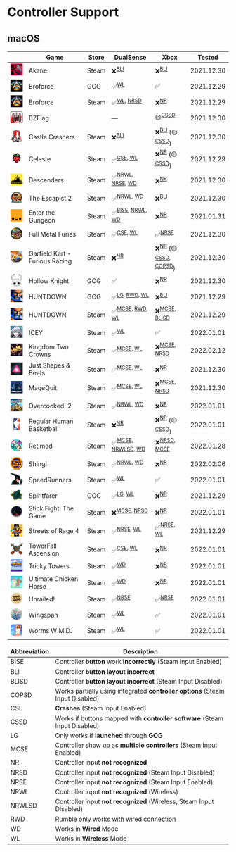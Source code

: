 # Controller Support

## macOS

|                                                                                                                  | Game                           | Store | DualSense                                                | Xbox                                                                 | Tested     |
| ---------------------------------------------------------------------------------------------------------------- | ------------------------------ | ----- | -------------------------------------------------------- | -------------------------------------------------------------------- | ---------- |
| <img src="Pictures/Akane.png" alt="Akane" style="zoom:25%;" />                                                   | Akane                          | Steam | ❌<sup>[BLI](#bli)</sup>                                 | ❌<sup>[BLI](#bli)</sup>                                             | 2021.12.30 |
| <img src="Pictures/Broforce.png" alt="Broforce" style="zoom:25%;" />                                             | Broforce                       | GOG   | ✅<sup>[WL](#wl)</sup>                                   | ✅                                                                   | 2021.12.29 |
| <img src="Pictures/Broforce.png" alt="Broforce" style="zoom:25%;" />                                             | Broforce                       | Steam | ✅<sup>[WL](#wl), [NRSD](#nrsd)</sup>                    | ❌<sup>[NR](#nr)</sup>                                               | 2021.12.29 |
| <img src="Pictures/BZFlag.png" alt="BZFlag" style="zoom:25%;" />                                                 | BZFlag                         |       | —                                                        | 🟡<sup>[CSSD](#cssd)</sup>                                           | 2021.12.30 |
| <img src="Pictures/Castle Crashers.png" alt="Castle Crashers" style="zoom:25%;" />                               | Castle Crashers                | Steam | ❌<sup>[BLI](#bli)</sup>                                 | ❌<sup>[BLI](#bli)</sup> (🟡<sup>[CSSD](#cssd)</sup>)                | 2021.12.30 |
| <img src="Pictures/Celeste.png" alt="Celeste" style="zoom:25%;" />                                               | Celeste                        | Steam | ✅<sup>[CSE](#cse), [WL](#WL)</sup>                      | ❌<sup>[NR](#nr)</sup> (🟡<sup>[CSSD](#cssd)</sup>)                  | 2021.12.29 |
| <img src="Pictures/Descenders.png" alt="Descenders" style="zoom:25%;" />                                         | Descenders                     | Steam | ✅<sup>[NRWL](#nrwl), [NRSE](#nrse), [WD](#wd)</sup>     | ❌<sup>[NR](#nr)</sup>                                               | 2021.12.30 |
| <img src="Pictures/The Escapist 2.png" alt="The Escapist 2" style="zoom:25%;" />                                 | The Escapist 2                 | Steam | ✅<sup>[NRWL](#nrwl), [WD](#wd)</sup>                    | ❌<sup>[BLI](#bli)</sup>                                             | 2021.12.30 |
| <img src="Pictures/Enter the Gungeon.png" alt="Enter the Gungeon" style="zoom:25%;" />                           | Enter the Gungeon              | Steam | ✅<sup>[BISE](#bise), [NRWL](#nrwl), [WD](#wd)</sup>     | ❌<sup>[NR](#nr)</sup>                                               | 2021.01.31 |
| <img src="Pictures/Full Metal Furies.png" alt="Full Metal Furies" style="zoom:25%;" />                           | Full Metal Furies              | Steam | ✅<sup>[CSE](#cse), [WL](#wl)</sup>                      | ✅<sup>[NRSE](#nrse)</sup>                                           | 2021.12.30 |
| <img src="Pictures/Garfield Kart - Furious Racing.png" alt="Garfield Kart - Furious Racing" style="zoom:25%;" /> | Garfield Kart - Furious Racing | Steam | ❌<sup>[NR](#nr)</sup>                                   | ❌<sup>[NR](#nr)</sup> (🟡<sup>[CSSD](#cssd), [COPSD](#copsd)</sup>) | 2021.12.30 |
| <img src="Pictures/Hollow Knight.png" alt="Hollow Knight" style="zoom:25%;" />                                   | Hollow Knight                  | GOG   | ✅                                                       | ❌<sup>[NR](#nr)</sup>                                               | 2021.12.30 |
| <img src="Pictures/HUNTDOWN.png" alt="HUNTDOWN" style="zoom:25%;" />                                             | HUNTDOWN                       | GOG   | ✅<sup>[LG](#lg), [RWD](#rwd), [WL](#wl)</sup>           | ❌<sup>[BLI](#bli)</sup>                                             | 2021.12.29 |
| <img src="Pictures/HUNTDOWN.png" alt="HUNTDOWN" style="zoom:25%;" />                                             | HUNTDOWN                       | Steam | ✅<sup>[MCSE](#mcse), [RWD](#rwd), [WL](#wl)</sup>       | ❌<sup>[MCSE](#mcse), [BLISD](#blisd)</sup>                          | 2021.12.29 |
| <img src="Pictures/ICEY.png" alt="ICEY" style="zoom:25%;" />                                                     | ICEY                           | Steam | ✅<sup>[WL](#wl)</sup>                                   | ✅                                                                   | 2022.01.01 |
| <img src="Pictures/Kingdom Two Crowns.png" alt="Kingdom Two Crowns" style="zoom:25%;" />                         | Kingdom Two Crowns             | Steam | ✅<sup>[MCSE](#mcse), [WL](#wl)</sup>                    | ❌<sup>[MCSE](#mcse), [NRSD](#nrsd)</sup>                            | 2022.02.12 |
| <img src="Pictures/Just Shapes & Beats.png" alt="Just Shapes & Beats" style="zoom:25%;" />                       | Just Shapes & Beats            | Steam | ✅<sup>[MCSE](#mcse), [WL](#wl)</sup>                    | ❌<sup>[NR](#nr)</sup>                                               | 2021.12.30 |
| <img src="Pictures/MageQuit.png" alt="MageQuit" style="zoom:25%;" />                                             | MageQuit                       | Steam | ✅<sup>[MCSE](#mcse), [WL](#wl)</sup>                    | ❌<sup>[MCSE](#mcse), [NRSD](#nrsd)</sup>                            | 2021.12.30 |
| <img src="Pictures/Overcooked! 2.png" alt="Overcooked! 2" style="zoom:25%;" />                                   | Overcooked! 2                  | Steam | ✅<sup>[NRWL](#nrwl), [WD](#wd)</sup>                    | ❌<sup>[NR](#nr)</sup>                                               | 2022.01.01 |
| <img src="Pictures/Regular Human Basketball.png" alt="Regular Human Basketball" style="zoom:25%;" />             | Regular Human Basketball       | Steam | ❌<sup>[NR](#nr)</sup>                                   | ❌<sup>[NR](#nr)</sup> (🟡<sup>[CSSD](#cssd)</sup>)                  | 2022.01.01 |
| <img src="Pictures/Retimed.png" alt="Retimed" style="zoom:25%;" />                                               | Retimed                        | Steam | ✅<sup>[MCSE](#mcse), [NRWLSD](#nrwlsd), [WD](#wd)</sup> | ❌<sup>[NRSD](#nrsd), [MCSE](#mcse)</sup>                            | 2022.01.28 |
| <img src="Pictures/Shing!.png" alt="Shing!" style="zoom:25%;" />                                                 | Shing!                         | Steam | ✅<sup>[NRWL](#nrwl), [WD](#wd)</sup>                    | ❌<sup>[NR](#nr)</sup>                                               | 2022.02.06 |
| <img src="Pictures/SpeedRunners.png" alt="SpeedRunners" style="zoom:25%;" />                                     | SpeedRunners                   | Steam | ✅<sup>[WL](#wl)</sup>                                   | ✅                                                                   | 2022.01.01 |
| <img src="Pictures/Spiritfarer.png" alt="Spiritfarer" style="zoom:25%;" />                                       | Spiritfarer                    | GOG   | ✅<sup>[LG](#lg), [WL](#wl)</sup>                        | ❌<sup>[NR](#nr)</sup>                                               | 2021.12.29 |
| <img src="Pictures/Stick Fight - The Game.png" alt="Stick Fight: The Game" style="zoom:25%;" />                  | Stick Fight: The Game          | Steam | ❌<sup>[MCSE](#mcse), [NRSD](#nrsd)</sup>                | ❌<sup>[NR](#nr)</sup>                                               | 2022.01.01 |
| <img src="Pictures/Streets of Rage 4.png" alt="Streets of Rage 4" style="zoom:25%;" />                           | Streets of Rage 4              | Steam | ✅<sup>[NRSE](#nrse), [WL](#wl)</sup>                    | ✅<sup>[NRSE](#nrse), [WL](#wl)</sup>                                | 2021.12.29 |
| <img src="Pictures/TowerFall Ascension.png" alt="TowerFall Ascension" style="zoom:25%;" />                       | TowerFall Ascension            | Steam | ✅<sup>[CSE](#cse), [WL](#wl)</sup>                      | ❌<sup>[NR](#nr)</sup>                                               | 2022.01.01 |
| <img src="Pictures/Tricky Towers.png" alt="Tricky Towers" style="zoom:25%;" />                                   | Tricky Towers                  | Steam | ✅<sup>[WD](#wd)</sup>                                   | ❌<sup>[NR](#nr)</sup>                                               | 2022.01.01 |
| <img src="Pictures/Ultimate Chicken Horse.png" alt="Ultimate Chicken Horse" style="zoom:25%;" />                 | Ultimate Chicken Horse         | Steam | ✅<sup>[WD](#wd)</sup>                                   | ❌<sup>[NR](#nr)</sup>                                               | 2022.01.01 |
| <img src="Pictures/Unrailed!.png" alt="Unrailed!" style="zoom:25%;" />                                           | Unrailed!                      | Steam | ✅<sup>[NRSE](#nrse)</sup>                               | ✅<sup>[NRSE](#nrse)</sup>                                           | 2022.01.01 |
| <img src="Pictures/Wingspan.png" alt="Wingspan" style="zoom:25%;" />                                             | Wingspan                       | Steam | ✅<sup>[WL](#wl)</sup>                                   | ✅                                                                   | 2022.01.01 |
| <img src="Pictures/Worms W.M.D.png" alt="Worms W.M.D." style="zoom:25%;" />                                      | Worms W.M.D.                   | Steam | ✅<sup>[WL](#wl)</sup>                                   | ✅                                                                   | 2022.01.01 |

| Abbreviation                | Description                                                                    |
| --------------------------- | ------------------------------------------------------------------------------ |
| <a name="bise">BISE</a>     | Controller **button** work **incorrectly** (Steam Input Enabled)               |
| <a name="bli">BLI</a>       | Controller **button layout incorrect**                                         |
| <a name="blisd">BLISD</a>   | Controller **button layout incorrect** (Steam Input Disabled)                  |
| <a name="copsd">COPSD</a>   | Works partially using integrated **controller options** (Steam Input Disabled) |
| <a name="cse">CSE</a>       | **Crashes** (Steam Input Enabled)                                              |
| <a name="cssd">CSSD</a>     | Works if buttons mapped with **controller software** (Steam Input Disabled)    |
| <a name="lg">LG</a>         | Only works if **launched** through **GOG**                                     |
| <a name="mcse">MCSE</a>     | Controller show up as **multiple controllers** (Steam Input Enabled)           |
| <a name="nr">NR</a>         | Controller input **not recognized**                                            |
| <a name="nrsd">NRSD</a>     | Controller input **not recognized** (Steam Input Disabled)                     |
| <a name="nrse">NRSE</a>     | Controller input **not recognized** (Steam Input Enabled)                      |
| <a name="nrwl">NRWL</a>     | Controller input **not recognized** (Wireless)                                 |
| <a name="nrwlsd">NRWLSD</a> | Controller input **not recognized** (Wireless, Steam Input Disabled)           |
| <a name="rwd">RWD</a>       | Rumble only works with wired connection                                        |
| <a name="wd">WD</a>         | Works in **Wired** Mode                                                        |
| <a name="wl">WL</a>         | Works in **Wireless** Mode                                                     |
